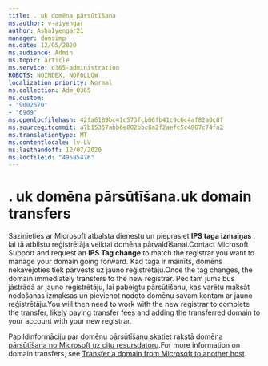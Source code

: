 ```yaml
---
title: . uk domēna pārsūtīšana
ms.author: v-aiyengar
author: AshaIyengar21
manager: dansimp
ms.date: 12/05/2020
ms.audience: Admin
ms.topic: article
ms.service: o365-administration
ROBOTS: NOINDEX, NOFOLLOW
localization_priority: Normal
ms.collection: Adm_O365
ms.custom:
- "9002570"
- "6969"
ms.openlocfilehash: 42fa6189bc41c573fcb06fb41c9c6c4af82a0c8f
ms.sourcegitcommit: a7b15357abb6e802bbc8a2f2aefc5c4867c74fa2
ms.translationtype: MT
ms.contentlocale: lv-LV
ms.lasthandoff: 12/07/2020
ms.locfileid: "49585476"
---
```

# <a name="uk-domain-transfers"></a><span data-ttu-id="e1a3a-102">. uk domēna pārsūtīšana</span><span class="sxs-lookup"><span data-stu-id="e1a3a-102">.uk domain transfers</span></span>

<span data-ttu-id="e1a3a-103">Sazinieties ar Microsoft atbalsta dienestu un pieprasiet **IPS taga izmaiņas** , lai tā atbilstu reģistrētāja veiktai domēna pārvaldīšanai.</span><span class="sxs-lookup"><span data-stu-id="e1a3a-103">Contact Microsoft Support and request an **IPS Tag change** to match the registrar you want to manage your domain going forward.</span></span> <span data-ttu-id="e1a3a-104">Kad taga ir mainīts, domēns nekavējoties tiek pārvests uz jauno reģistrētāju.</span><span class="sxs-lookup"><span data-stu-id="e1a3a-104">Once the tag changes, the domain immediately transfers to the new registrar.</span></span> <span data-ttu-id="e1a3a-105">Pēc tam jums būs jāstrādā ar jauno reģistrētāju, lai pabeigtu pārsūtīšanu, kas varētu maksāt nodošanas izmaksas un pievienot nodoto domēnu savam kontam ar jauno reģistrētāju.</span><span class="sxs-lookup"><span data-stu-id="e1a3a-105">You will then need to work with the new registrar to complete the transfer, likely paying transfer fees and adding the transferred domain to your account with your new registrar.</span></span>

<span data-ttu-id="e1a3a-106">Papildinformāciju par domēnu pārsūtīšanu skatiet rakstā [domēna pārsūtīšana no Microsoft uz citu resursdatoru](https://docs.microsoft.com/microsoft-365/admin/get-help-with-domains/transfer-a-domain-from-microsoft-to-another-host?view=o365-worldwide).</span><span class="sxs-lookup"><span data-stu-id="e1a3a-106">For more information on domain transfers, see [Transfer a domain from Microsoft to another host](https://docs.microsoft.com/microsoft-365/admin/get-help-with-domains/transfer-a-domain-from-microsoft-to-another-host?view=o365-worldwide).</span></span>
